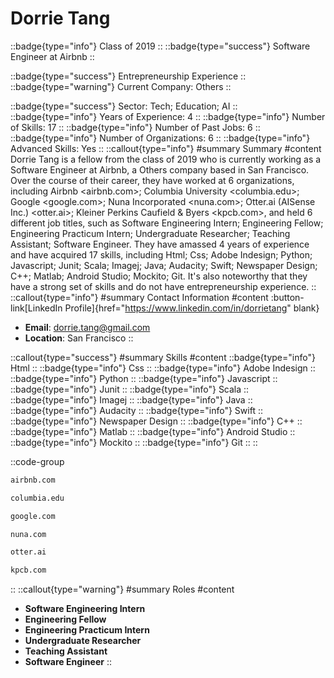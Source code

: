 # Dorrie Tang
::badge{type="info"}
Class of 2019
::
::badge{type="success"}
Software Engineer at Airbnb
::

::badge{type="success"}
Entrepreneurship Experience
::
::badge{type="warning"}
Current Company: Others
::

::badge{type="success"}
Sector: Tech; Education; AI
::
::badge{type="info"}
Years of Experience: 4
::
::badge{type="info"}
Number of Skills: 17
::
::badge{type="info"}
Number of Past Jobs: 6
::
::badge{type="info"}
Number of Organizations: 6
::
::badge{type="info"}
Advanced Skills: Yes
::
::callout{type="info"}
#summary
Summary
#content
Dorrie Tang is a fellow from the class of 2019 who is currently working as a Software Engineer at Airbnb, a Others company based in San Francisco. Over the course of their career, they have worked at 6 organizations, including Airbnb <airbnb.com>; Columbia University <columbia.edu>; Google <google.com>; Nuna Incorporated <nuna.com>; Otter.ai (AISense Inc.) <otter.ai>; Kleiner Perkins Caufield & Byers <kpcb.com>, and held 6 different job titles, such as Software Engineering Intern; Engineering Fellow; Engineering Practicum Intern; Undergraduate Researcher; Teaching Assistant; Software Engineer. They have amassed 4 years of experience and have acquired 17 skills, including Html; Css; Adobe Indesign; Python; Javascript; Junit; Scala; Imagej; Java; Audacity; Swift; Newspaper Design; C++; Matlab; Android Studio; Mockito; Git. It's also noteworthy that they have a strong set of skills and do not have entrepreneurship experience.
::
::callout{type="info"}
#summary
Contact Information
#content
:button-link[LinkedIn Profile]{href="https://www.linkedin.com/in/dorrietang" blank}
- **Email**: dorrie.tang@gmail.com
- **Location**: San Francisco
::

::callout{type="success"}
#summary
Skills
#content
::badge{type="info"}
Html
::
::badge{type="info"}
Css
::
::badge{type="info"}
Adobe Indesign
::
::badge{type="info"}
Python
::
::badge{type="info"}
Javascript
::
::badge{type="info"}
Junit
::
::badge{type="info"}
Scala
::
::badge{type="info"}
Imagej
::
::badge{type="info"}
Java
::
::badge{type="info"}
Audacity
::
::badge{type="info"}
Swift
::
::badge{type="info"}
Newspaper Design
::
::badge{type="info"}
C++
::
::badge{type="info"}
Matlab
::
::badge{type="info"}
Android Studio
::
::badge{type="info"}
Mockito
::
::badge{type="info"}
Git
::
::

::code-group
```bash [Airbnb]
airbnb.com
```
```bash [Columbia University]
columbia.edu
```
```bash [Google]
google.com
```
```bash [Nuna Incorporated]
nuna.com
```
```bash [Otter.ai (AISense Inc.)]
otter.ai
```
```bash [Kleiner Perkins Caufield & Byers]
kpcb.com
```
::
::callout{type="warning"}
#summary
Roles
#content
- **Software Engineering Intern**
- **Engineering Fellow**
- **Engineering Practicum Intern**
- **Undergraduate Researcher**
- **Teaching Assistant**
- **Software Engineer**
::

